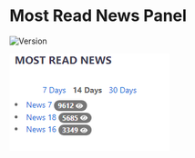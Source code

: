# Most Read News Panel

![Version](https://img.shields.io/badge/Version-1.0.1-blue.svg)

![Preview](preview.png)

